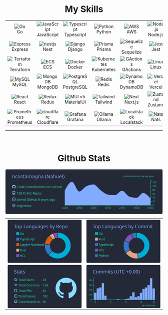 <h1 align="center">My Skills</h1>
<p align="center">
<table align="center">
  <tr>
    <td align="center" width="90">
      <img src="https://skillicons.dev/icons?i=go" width="45" height="45" alt="Go" />
      <br>Go
    </td>
    <td align="center" width="90">
      <img src="https://techstack-generator.vercel.app/js-icon.svg" alt="JavaScript" width="55" height="55" />
      <br>JavaScript
    </td>
    <td align="center" width="90">
      <img src="https://techstack-generator.vercel.app/ts-icon.svg" alt="Typescript" width="55" height="55" />
      <br>Typescript
    </td>
    <td align="center" width="90">
      <img src="https://techstack-generator.vercel.app/python-icon.svg" alt="Python" width="55" height="55" />
      <br>Python
    </td>
    <td align="center" width="90">
      <img src="https://techstack-generator.vercel.app/aws-icon.svg" alt="AWS" width="55" height="55" />
      <br>AWS
    </td>
    <td align="center" width="90">
      <img src="https://skillicons.dev/icons?i=nodejs" width="45" height="45" alt="Node.js" />
      <br>Node.js
    </td>
    <td align="center" width="90">
      <img src="https://static-00.iconduck.com/assets.00/aws-lambda-color-icon-256x256-mcivmlu3.png" width="45" height="45" alt="Serverless" />
      <br>Serverless
    </td>
    <td align="center" width="90">
      <img src="https://skillicons.dev/icons?i=rust" width="45" height="45" alt="rust" />
      <br>Rust
    </td> 
  </tr>
  <tr>
    <td align="center" width="90">
      <img src="https://skillicons.dev/icons?i=express" width="45" height="45" alt="Express" />
      <br>Express
    </td>
    <td align="center" width="90">
      <img src="https://skillicons.dev/icons?i=nestjs" width="45" height="45" alt="nestjs" />
      <br>Nest
    </td>
    <td align="center" width="90">
      <img src="https://techstack-generator.vercel.app/django-icon.svg" alt="Django" width="55" height="55" />
      <br>Django
    </td>
    <td align="center" width="90">
      <img src="https://skillicons.dev/icons?i=prisma" width="45" height="45" alt="Prisma" />
      <br>Prisma
    </td>
    <td align="center" width="90">
      <img src="https://skillicons.dev/icons?i=sequelize" width="45" height="45" alt="Sequelize" />
      <br>Sequelize
    </td> 
    <td align="center" width="90">
      <img src="https://skillicons.dev/icons?i=jest" width="45" height="45" alt="Jest" />
      <br>Jest
    </td>
    <td align="center" width="90">
      <img src="https://skillicons.dev/icons?i=anaconda" width="45" height="45" alt="Anaconda" />
      <br>Anaconda
    </td>     
    <td align="center" width="90">
      <img src="https://skillicons.dev/icons?i=flask" width="45" height="45" alt="Flask" />
      <br>Flask
    </td> 
  </tr>
  <tr>
    <td align="center" width="90">
      <img src="https://skillicons.dev/icons?i=terraform" width="45" height="45" alt="Terraform" />
      <br>Terraform
    </td>
    <td align="center" width="90">
      <img src="https://d3g9o9u8re44ak.cloudfront.net/logo/22e72b6b-c267-45e2-95a9-33124b85b9e1/0028750a-478c-4b4b-af9e-adf6231714a0.png" alt="ECS" width="55" height="55" />
      <br>ECS
    </td>
    <td align="center" width="90">
      <img src="https://techstack-generator.vercel.app/docker-icon.svg" width="45" height="45" alt="Docker" />
      <br>Docker
    </td>
    <td align="center" width="90">
      <img src="https://techstack-generator.vercel.app/kubernetes-icon.svg" width="45" height="45" alt="Kubernetes" />
      <br>Kubernetes
    </td>
    <td align="center" width="90">
      <img src="https://skillicons.dev/icons?i=githubactions" width="45" height="45" alt="GActions" />
      <br>GActions
    </td>
    <td align="center" width="90">
      <img src="https://skillicons.dev/icons?i=linux" width="45" height="45" alt="Linux" />
      <br>Linux
    </td>  
    <td align="center" width="90">
      <img src="https://miro.medium.com/v2/resize:fit:303/1*nViWw5hFgS7l3vu1RkO3YA.png" width="45" height="45" alt="Helm" />
      <br>Helm
    </td>  
    <td align="center" width="90">
      <img src="https://skillicons.dev/icons?i=kafka" width="45" height="45" alt="kafka" />
      <br>Kafka
    </td> 
    </tr>
    <tr>
    <td align="center" width="90">
      <img src="https://techstack-generator.vercel.app/mysql-icon.svg" alt="MySQL" width="55" height="55" />
      <br>MySQL
    </td>
    <td align="center" width="90">
      <img src="https://skillicons.dev/icons?i=mongodb" width="45" height="45" alt="MongoDB" />
      <br>MongoDB
    </td>
    <td align="center" width="90">
      <img src="https://skillicons.dev/icons?i=postgres" width="45" height="45" alt="PostgreSQL" />
      <br>PostgreSQL
    </td>
    <td align="center" width="90">
      <img src="https://skillicons.dev/icons?i=redis" alt="Redis" width="55" height="55" />
      <br>Redis
    </td>
    <td align="center" width="90">
      <img src="https://skillicons.dev/icons?i=dynamodb" width="45" height="45" alt="DynamoDB" />
      <br>DynamoDB
    </td>
    <td align="center" width="90">
      <img src="https://skillicons.dev/icons?i=vercel" width="45" height="45" alt="Vercel" />
      <br>Vercel
    </td>
    <td align="center" width="90">
      <img src="https://styles.redditmedia.com/t5_4wmnyu/styles/communityIcon_2pv56jvnhlh71.png" width="45" height="45" alt="Argo" />
      <br>Argo
    </td>
    <td align="center" width="90">
      <img src="https://skillicons.dev/icons?i=sentry" width="45" height="45" alt="Sentry" />
      <br>Sentry
    </td>
  </tr>
  <tr>
    <td align="center" width="90">
      <img src="https://techstack-generator.vercel.app/react-icon.svg" alt="React" width="55" height="55" />
      <br>React
    </td>
    <td align="center" width="90">
      <img src="https://techstack-generator.vercel.app/redux-icon.svg" alt="Redux" width="55" height="55" />
      <br>Redux
    </td>
    <td align="center" width="90">
      <img src="https://skillicons.dev/icons?i=materialui" width="45" height="45" alt="MUI v5" />
      <br>MaterialUI
    </td>
    <td align="center" width="90">
      <img src="https://skillicons.dev/icons?i=tailwind" width="45" height="45" alt="Tailwind" />
      <br>Tailwind
    </td>
    <td align="center" width="90">
      <img src="https://skillicons.dev/icons?i=nextjs" width="45" height="45" alt="Next" />
      <br>Next.js
    </td>
    <td align="center" width="90">
      <img src="https://miro.medium.com/v2/resize:fit:800/1*fKV3_Y4usDYZKPsNp1yCvA.png" width="105" height="45" alt="Zustand" />
      <br>Zustand
    </td> 
    <td align="center" width="90">
      <img src="https://techstack-generator.vercel.app/graphql-icon.svg" width="45" height="45" alt="GraphQL" />
      <br>GraphQL
    </td> 
    <td align="center" width="90">
      <img src="https://skillicons.dev/icons?i=tensorflow" width="45" height="45" alt="tensorflow" />
      <br>Tensorflow
    </td>
  </tr>
  <tr>
    <td align="center" width="90">
      <img src="https://skillicons.dev/icons?i=prometheus" width="45" height="45" alt="Prometheus" />
      <br>Prometheus
    </td>
    <td align="center" width="90">
      <img src="https://skillicons.dev/icons?i=cloudflare" width="45" height="45" alt="cloudflare" />
      <br>Cloudflare
    </td>
    <td align="center" width="90">
      <img src="https://skillicons.dev/icons?i=grafana" width="45" height="45" alt="Grafana" />
      <br>Grafana
    </td>
    <td align="center" width="90">
      <img src="https://cdn.brandfetch.io/ollama.com/fallback/lettermark/theme/dark/h/256/w/256/icon?c=1bfwsmEH20zzEfSNTed" width="45" height="45" alt="Ollama" />
      <br>Ollama
    </td>
    <td align="center" width="90">
      <img src="https://localstack.gallerycdn.vsassets.io/extensions/localstack/localstack/0.1.1/1689254756002/Microsoft.VisualStudio.Services.Icons.Default" width="45" height="45" alt="Localstack" />
      <br>Localstack
    </td> 
    <td align="center" width="90">
      <img src="https://dashboard.snapcraft.io/site_media/appmedia/2016/12/NATS_favicon_256x256_1.png" width="45" height="45" alt="Nats" />
      <br>Nats
    </td> 
        <td align="center" width="90">
      <img src="https://cdn.iconscout.com/icon/premium/png-256-thumb/solana-8544144-7002700.png?f=webp&w=256" width="45" height="45" alt="Solana" />
      <br>Solana
    </td>
    <td align="center" width="90">
      <img src="https://camo.githubusercontent.com/590ccfb4e70a27673047ee879ed409981c05b2da403e60b4aaa7961ccdb46001/68747470733a2f2f7062732e7477696d672e636f6d2f6d656469612f46565556614f3958454141756c764b3f666f726d61743d706e67266e616d653d736d616c6c" width="45" height="45" alt="Anchor" />
      <br>Anchor
    </td>
  </tr>
</table>
</p>
<hr>
<br>

<h1 align="center">Github Stats</h1>
<img src="https://raw.githubusercontent.com/ncostamagna/ncostamagna/master/profile-summary-card-output/blueberry/0-profile-details.svg" width="940em" align="center"/>

|||
| :-----------------------------------------------------------------------------------------------------------------------------------------------------------------------------------------------------: | :--------------------------------------------------------------------------------------------------------------------------------------------------------------------------------------: |
|                                           <img  width="450em" align="center" src="https://raw.githubusercontent.com/ncostamagna/ncostamagna/master/profile-summary-card-output/blueberry/1-repos-per-language.svg" alt="exbucks Streak" />                                           |  <img width="450em" align="center" alt="exbucks's Github stats"  src="https://raw.githubusercontent.com/ncostamagna/ncostamagna/master/profile-summary-card-output/blueberry/2-most-commit-language.svg" />   || :-----------------------------------------------------------------------------------------------------------------------------------------------------------------------------------------------------: | :--------------------------------------------------------------------------------------------------------------------------------------------------------------------------------------: |
|                                           <img  width="450em" align="center" src="https://raw.githubusercontent.com/ncostamagna/ncostamagna/master/profile-summary-card-output/blueberry/3-stats.svg" alt="exbucks Streak" />                                           |  <img width="450em" align="center" alt="exbucks's Github stats"  src="https://raw.githubusercontent.com/ncostamagna/ncostamagna/master/profile-summary-card-output/blueberry/4-productive-time.svg" />   || :-----------------------------------------------------------------------------------------------------------------------------------------------------------------------------------------------------: | :--------------------------------------------------------------------------------------------------------------------------------------------------------------------------------------: |



